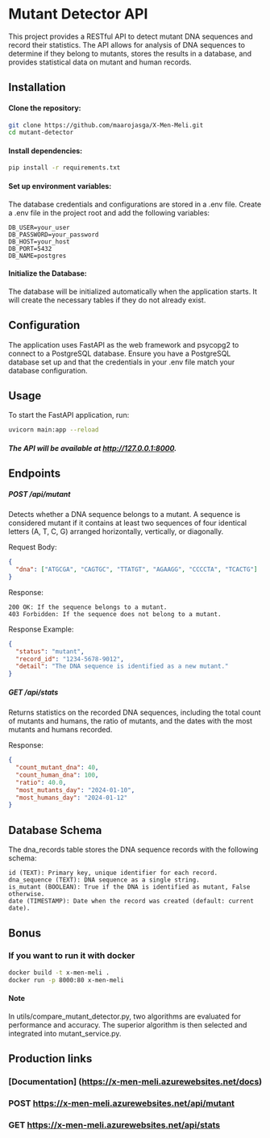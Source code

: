 # Mutant Detector API

This project provides a RESTful API to detect mutant DNA sequences and record their statistics. The API allows for analysis of DNA sequences to determine if they belong to mutants, stores the results in a database, and provides statistical data on mutant and human records.

## Installation
#### Clone the repository:
``` bash
git clone https://github.com/maarojasga/X-Men-Meli.git
cd mutant-detector
```

#### Install dependencies:
```  bash
pip install -r requirements.txt
``` 

#### Set up environment variables:
The database credentials and configurations are stored in a .env file. Create a .env file in the project root and add the following variables:

``` 
DB_USER=your_user
DB_PASSWORD=your_password
DB_HOST=your_host
DB_PORT=5432
DB_NAME=postgres
``` 

#### Initialize the Database:
The database will be initialized automatically when the application starts. It will create the necessary tables if they do not already exist.

## Configuration
The application uses FastAPI as the web framework and psycopg2 to connect to a PostgreSQL database. Ensure you have a PostgreSQL database set up and that the credentials in your .env file match your database configuration.

## Usage
To start the FastAPI application, run:

``` bash
uvicorn main:app --reload
``` 

##### The API will be available at http://127.0.0.1:8000.

## Endpoints

##### POST /api/mutant
Detects whether a DNA sequence belongs to a mutant. A sequence is considered mutant if it contains at least two sequences of four identical letters (A, T, C, G) arranged horizontally, vertically, or diagonally.

Request Body:
``` json
{
  "dna": ["ATGCGA", "CAGTGC", "TTATGT", "AGAAGG", "CCCCTA", "TCACTG"]
}
```

Response:
```
200 OK: If the sequence belongs to a mutant.
403 Forbidden: If the sequence does not belong to a mutant.
```
Response Example:
``` json
{
  "status": "mutant",
  "record_id": "1234-5678-9012",
  "detail": "The DNA sequence is identified as a new mutant."
}
```

##### GET /api/stats
Returns statistics on the recorded DNA sequences, including the total count of mutants and humans, the ratio of mutants, and the dates with the most mutants and humans recorded.

Response:
``` json
{
  "count_mutant_dna": 40,
  "count_human_dna": 100,
  "ratio": 40.0,
  "most_mutants_day": "2024-01-10",
  "most_humans_day": "2024-01-12"
}
```

## Database Schema
The dna_records table stores the DNA sequence records with the following schema:

```
id (TEXT): Primary key, unique identifier for each record.
dna_sequence (TEXT): DNA sequence as a single string.
is_mutant (BOOLEAN): True if the DNA is identified as mutant, False otherwise.
date (TIMESTAMP): Date when the record was created (default: current date).
```

## Bonus
### If you want to run it with docker
``` bash
docker build -t x-men-meli .
docker run -p 8000:80 x-men-meli
```

#### Note
In utils/compare_mutant_detector.py, two algorithms are evaluated for performance and accuracy. The superior algorithm is then selected and integrated into mutant_service.py.

## Production links
### [Documentation] (https://x-men-meli.azurewebsites.net/docs)

### POST https://x-men-meli.azurewebsites.net/api/mutant

### GET https://x-men-meli.azurewebsites.net/api/stats


